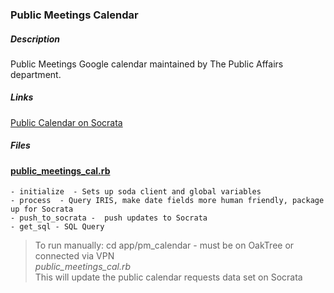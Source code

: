 ### Public Meetings Calendar
##### Description 
Public Meetings Google calendar maintained by The Public Affairs department.

##### Links  
 [Public Calendar on Socrata](https://data.raleighnc.gov/d/snpm-8ugp)
##### Files  
#### [public_meetings_cal.rb](public_meetings_cal.rb)

    - initialize  - Sets up soda client and global variables
    - process  - Query IRIS, make date fields more human friendly, package up for Socrata
    - push_to_socrata -  push updates to Socrata
    - get_sql - SQL Query

 
>To run manually: cd app/pm_calendar  - must be on OakTree or connected via VPN  
 _public_meetings_cal.rb_  
This will update the public calendar requests data set on Socrata
